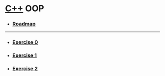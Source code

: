 # [C++](/CPP/CPP.md) OOP
- ### [Roadmap](/CPP/OOP/CPPOOPR.md)
***
- ### [Exercise 0](/CPP/OOP/ex0.cpp)
- ### [Exercise 1](/CPP/OOP/ex1.cpp)
- ### [Exercise 2](/CPP/OOP/ex2.cpp)